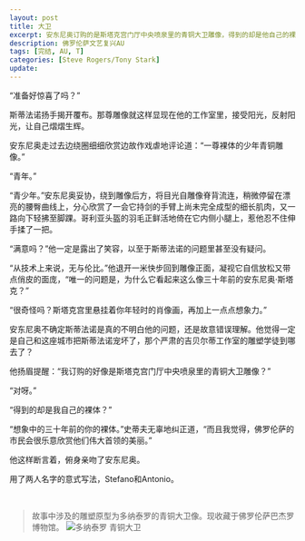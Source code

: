 ```yaml
---
layout: post
title: 大卫
excerpt: 安东尼奥订购的是斯塔克宫门厅中央喷泉里的青铜大卫雕像，得到的却是他自己的裸体。
description: 佛罗伦萨文艺复兴AU
tags: [完结, AU, T]
categories: [Steve Rogers/Tony Stark]
update: 
---
```


“准备好惊喜了吗？”

斯蒂法诺扬手揭开覆布。那尊雕像就这样显现在他的工作室里，接受阳光，反射阳光，让自己熠熠生辉。

安东尼奥走过去边绕圈细细欣赏边故作戏虐地评论道：“一尊裸体的少年青铜雕像。”

“青年。”

“青少年。”安东尼奥妥协，绕到雕像后方，将目光自雕像脊背流连，稍微停留在漂亮的腰臀曲线上，分心欣赏了一会它持剑的手臂上尚未完全成型的细长肌肉，又一路向下轻拂至脚踝。哥利亚头盔的羽毛正鲜活地倚在它内侧小腿上，惹他忍不住伸手揉了一把。

“满意吗？”他一定是露出了笑容，以至于斯蒂法诺的问题里甚至没有疑问。

“从技术上来说，无与伦比。”他退开一米快步回到雕像正面，凝视它自信放松又带点俏皮的面庞，“唯一的问题是，为什么它看起来这么像三十年前的安东尼奥·斯塔克？”

“很奇怪吗？斯塔克宫里悬挂着你年轻时的肖像画，再加上一点点想象力。”

安东尼奥不确定斯蒂法诺是真的不明白他的问题，还是故意错误理解。他觉得一定是自己和这座城市把斯蒂法诺宠坏了，那个严肃的吉贝尔蒂工作室的雕塑学徒到哪去了？

他扬眉提醒：“我订购的好像是斯塔克宫门厅中央喷泉里的青铜大卫雕像？”

“对呀。”

“得到的却是我自己的裸体？”

“想象中的三十年前的你的裸体。”史蒂夫无辜地纠正道，“而且我觉得，佛罗伦萨的市民会很乐意欣赏他们伟大首领的美丽。”

他这样断言着，俯身亲吻了安东尼奥。

用了两人名字的意式写法，Stefano和Antonio。

<br>

>故事中涉及的雕塑原型为多纳泰罗的青铜大卫像。现收藏于佛罗伦萨巴杰罗博物馆。
>![多纳泰罗 青铜大卫](https://farm9.staticflickr.com/8581/16466311688_4fbbf26eaf_z.jpg)
